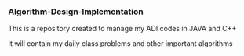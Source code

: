### Algorithm-Design-Implementation
This is a repository created to manage my ADI codes in JAVA and C++

It will contain my daily class problems and other important algorithms
